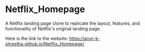 # Netflix_Homepage

A Netflix landing page clone to replicate the layout, features, and functionality of Netflix's original landing page.

Here is the link to the website: 
https://arun-k-shrestha.github.io/Netflix_Homepage/

